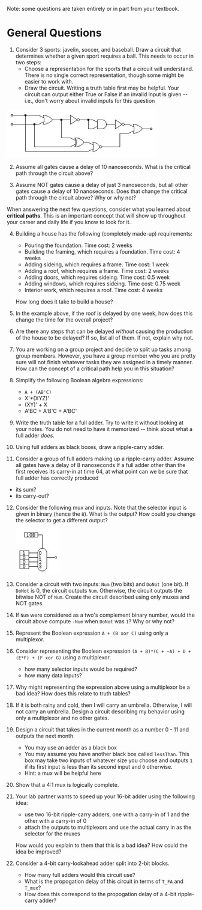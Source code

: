 Note: some questions are taken entirely or in part from your textbook.

# General Questions

1. Consider 3 sports: javelin, soccer, and baseball.
   Draw a circuit that determines whether a given sport requires a ball.
   This needs to occur in two steps:
   * Choose a representation for the sports that a circuit will understand.
     There is no single correct representation,
     though some might be easier to work with.
   * Draw the circuit. Writing a truth table first may be helpful.
     Your circuit can output either True or False if an invalid input is given --
     i.e., don't worry about invalid inputs for this question

![example circuit](images/critical_path_1.jpg)

2. Assume all gates cause a delay of 10 nanoseconds.
   What is the critical path through the circuit above?

3. Assume NOT gates cause a delay of just 3 nanoseconds,
   but all other gates cause a delay of 10 nanoseconds.
   Does that change the critical path through the circuit above?
   Why or why not?

When answering the next few questions,
consider what you learned about **critical paths**.
This is an important concept that will show up throughout your career and daily
life if you know to look for it.

4. Building a house has the following (completely made-up) requirements:
   * Pouring the foundation. Time cost: 2 weeks
   * Building the framing, which requires a foundation. Time cost: 4 weeks
   * Adding sideing, which requires a frame. Time cost: 1 week
   * Adding a roof, which requires a frame. Time cost: 2 weeks
   * Adding doors, which requires sideing. Time cost: 0.5 week
   * Adding windows, which requires sideing. Time cost: 0.75 week
   * Interior work, which requires a roof. Time cost: 4 weeks

   How long does it take to build a house?

5. In the example above,
   if the roof is delayed by one week,
   how does this change the time for the overall project?

6. Are there any steps that can be delayed *without* causing the production of
   the house to be delayed?
   If so, list all of them.
   If not, explain why not.

7. You are working on a group project and decide to split up tasks among
   group members.
   However, you have a group member who you are pretty sure will not finish
   whatever tasks they are assigned in a timely manner.
   How can the concept of a critical path help you in this situation?

8. Simplify the following Boolean algebra expressions:
   * `A + (AB'C)`
   * X'*(XYZ)'
   * (XY)' + X
   * A'BC + A'B'C + A'BC'

9. Write the truth table for a full adder.
   Try to write it without looking at your notes.
   You do not need to have it memorized --
   think about what a full adder *does*.

10. Using full adders as black boxes,
   draw a ripple-carry adder.

11. Consider a group of full adders making up a ripple-carry adder.
   Assume all gates have a delay of 8 nanoseconds
   If a full adder other than the first receives its carry-in at time 64,
   at what point can we be sure that full adder has correctly produced
   * its sum?
   * its carry-out?

12. Consider the following mux and inputs.
    Note that the selector input is given in binary (hence the `B`).
    What is the output?
    How could you change the selector to get a different output?

    ![simple mux](images/simple_mux_1.jpg)

<!-- ascii mux
```
    01
    |
   |-
 1-| \
 0-| |
 0-| |---
 0-| /
   |-

```
-->

13. Consider a circuit with two inputs: `Num` (two bits) and `DoNot` (one bit).
    If `DoNot` is 0, the circuit outputs `Num`.
    Otherwise, the circuit outputs the bitwise NOT of `Num`.
    Create the circuit described using only muxes and NOT gates.

14. If `Num` were considered as a two's complement binary number,
    would the circuit above compute `-Num` when `DoNot` was `1`?
    Why or why not?

15. Represent the Boolean expression
    `A + (B xor C)`
    using only a multiplexor.

16. Consider representing the Boolean expression
    `(A + B)*(C + ~A) + D + (E*F) + (F xor G)`
    using a multiplexor.
    * how many selector inputs would be required?
    * how many data inputs?

17. Why might representing the expression above using a multiplexor be a bad
    idea?
    How does this relate to truth tables?

18. If it is both rainy and cold,
    then I will carry an umbrella.
    Otherwise, I will not carry an umbrella.
    Design a circuit describing my behavior using only a multiplexor and no other
    gates.

19. Design a circuit that takes in the current month as a number 0 - 11 and
    outputs the next month.
    * You may use an adder as a black box
    * You may assume you have another black box called `lessThan`.
      This box may take two inputs of whatever size you choose and outputs `1` if
      its first input is less than its second input and `0` otherwise.
    * Hint: a mux will be helpful here

20. Show that a 4:1 mux is logically complete.

21. Your lab partner wants to speed up your 16-bit adder using the following
    idea:
    * use two 16-bit ripple-carry adders,
      one with a carry-in of 1 and the other with a carry-in of 0
    * attach the outputs to multiplexors and use the actual carry in as the
      selector for the muxes

    How would you explain to them that this is a bad idea?
    How could the idea be improved?

22. Consider a 4-bit carry-lookahead adder split into 2-bit blocks.
    * How many full adders would this circuit use?
    * What is the propogation delay of this circuit in terms of `T_FA` and `T_mux`?
    * How does this correspond to the propogation delay of a 4-bit ripple-carry
      adder?
